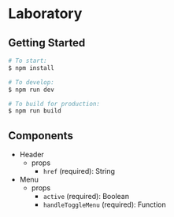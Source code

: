 # Laboratory

## Getting Started
```bash
# To start:
$ npm install

# To develop:
$ npm run dev

# To build for production:
$ npm run build
```

## Components
* Header
  * props
    * `href` (required): String
* Menu
  * props
    * `active` (required): Boolean
    * `handleToggleMenu` (required): Function
